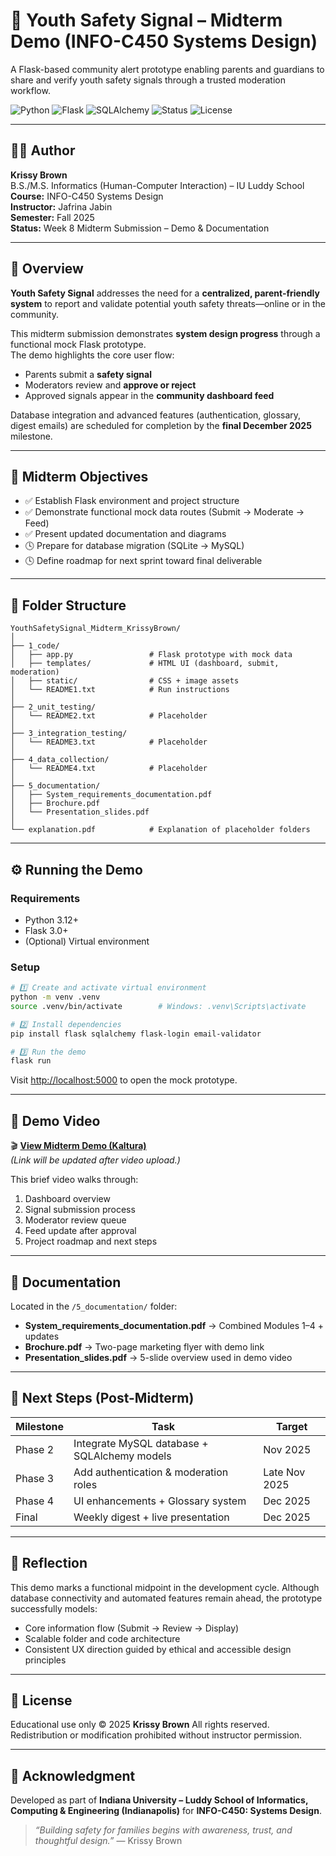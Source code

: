 # 🧠 Youth Safety Signal – Midterm Demo (INFO-C450 Systems Design)

A Flask-based community alert prototype enabling parents and guardians to share and verify youth safety signals through a trusted moderation workflow.

![Python](https://img.shields.io/badge/Python-3.12-blue.svg)
![Flask](https://img.shields.io/badge/Flask-3.0-lightgrey.svg)
![SQLAlchemy](https://img.shields.io/badge/SQLAlchemy-2.0-red.svg)
![Status](https://img.shields.io/badge/Status-In_Progress-yellow.svg)
![License](https://img.shields.io/badge/License-Educational-lightgrey.svg)

---

## 👩‍💻 Author
**Krissy Brown**  
B.S./M.S. Informatics (Human-Computer Interaction) – IU Luddy School  
**Course:** INFO-C450 Systems Design  
**Instructor:** Jafrina Jabin  
**Semester:** Fall 2025  
**Status:** Week 8 Midterm Submission – Demo & Documentation  

---

## 🧭 Overview
**Youth Safety Signal** addresses the need for a **centralized, parent-friendly system** to report and validate potential youth safety threats—online or in the community.  

This midterm submission demonstrates **system design progress** through a functional mock Flask prototype.  
The demo highlights the core user flow:
- Parents submit a **safety signal**  
- Moderators review and **approve or reject**  
- Approved signals appear in the **community dashboard feed**

Database integration and advanced features (authentication, glossary, digest emails) are scheduled for completion by the **final December 2025** milestone.

---

## 🎯 Midterm Objectives
- ✅ Establish Flask environment and project structure  
- ✅ Demonstrate functional mock data routes (Submit → Moderate → Feed)  
- ✅ Present updated documentation and diagrams  
- 🕓 Prepare for database migration (SQLite → MySQL)  
- 🕓 Define roadmap for next sprint toward final deliverable  

---

## 🧩 Folder Structure
```text
YouthSafetySignal_Midterm_KrissyBrown/
│
├── 1_code/
│   ├── app.py                 # Flask prototype with mock data
│   ├── templates/             # HTML UI (dashboard, submit, moderation)
│   ├── static/                # CSS + image assets
│   └── README1.txt            # Run instructions
│
├── 2_unit_testing/
│   └── README2.txt            # Placeholder
│
├── 3_integration_testing/
│   └── README3.txt            # Placeholder
│
├── 4_data_collection/
│   └── README4.txt            # Placeholder
│
├── 5_documentation/
│   ├── System_requirements_documentation.pdf
│   ├── Brochure.pdf
│   └── Presentation_slides.pdf
│
└── explanation.pdf            # Explanation of placeholder folders
````

---

## ⚙️ Running the Demo

### Requirements

* Python 3.12+
* Flask 3.0+
* (Optional) Virtual environment

### Setup

```bash
# 1️⃣ Create and activate virtual environment
python -m venv .venv
source .venv/bin/activate        # Windows: .venv\Scripts\activate

# 2️⃣ Install dependencies
pip install flask sqlalchemy flask-login email-validator

# 3️⃣ Run the demo
flask run
```

Visit [http://localhost:5000](http://localhost:5000) to open the mock prototype.

---

## 🎥 Demo Video

🎬 **[View Midterm Demo (Kaltura)](https://placeholder.link)**  
*(Link will be updated after video upload.)*

This brief video walks through:

1. Dashboard overview
2. Signal submission process
3. Moderator review queue
4. Feed update after approval
5. Project roadmap and next steps

---

## 📄 Documentation

Located in the `/5_documentation/` folder:

* **System_requirements_documentation.pdf** → Combined Modules 1–4 + updates
* **Brochure.pdf** → Two-page marketing flyer with demo link
* **Presentation_slides.pdf** → 5-slide overview used in demo video

---

## 🔮 Next Steps (Post-Midterm)

| Milestone | Task                                         | Target        |
| --------- | -------------------------------------------- | ------------- |
| Phase 2   | Integrate MySQL database + SQLAlchemy models | Nov 2025      |
| Phase 3   | Add authentication & moderation roles        | Late Nov 2025 |
| Phase 4   | UI enhancements + Glossary system            | Dec 2025      |
| Final     | Weekly digest + live presentation            | Dec 2025      |

---

## 🧠 Reflection

This demo marks a functional midpoint in the development cycle.
Although database connectivity and automated features remain ahead, the prototype successfully models:

* Core information flow (Submit → Review → Display)
* Scalable folder and code architecture
* Consistent UX direction guided by ethical and accessible design principles

---

## 📜 License

Educational use only © 2025 **Krissy Brown**
All rights reserved.
Redistribution or modification prohibited without instructor permission.

---

## 🩵 Acknowledgment

Developed as part of **Indiana University – Luddy School of Informatics, Computing & Engineering (Indianapolis)**
for **INFO-C450: Systems Design**.

> *“Building safety for families begins with awareness, trust, and thoughtful design.”*
> — Krissy Brown
